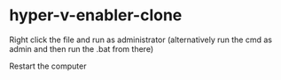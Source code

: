 # hyper-v-enabler-clone

Right click the file and run as administrator (alternatively run the cmd as admin and then run the .bat from there)

Restart the computer
